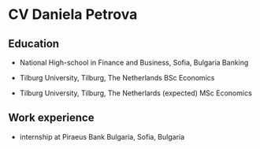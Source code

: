 CV Daniela Petrova
==================

Education
---------

* National High-school in Finance and Business, Sofia, Bulgaria
    Banking

* Tilburg University, Tilburg, The Netherlands
    BSc Economics
* Tilburg University, Tilburg, The Netherlards
    (expected) MSc Economics

Work experience
---------------

* internship at Piraeus Bank Bulgaria, Sofia, Bulgaria
